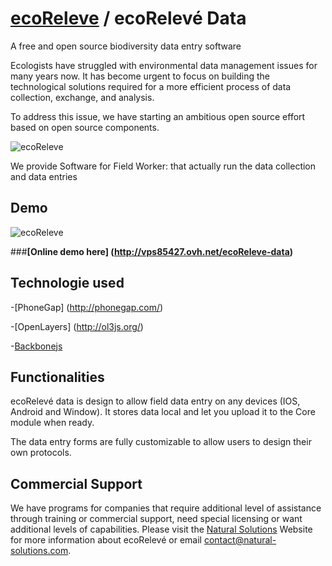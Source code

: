 [ecoReleve](http://naturalsolutions.github.com/ecoReleve/) / ecoRelevé Data
=========
A free and open source biodiversity data entry software

Ecologists have struggled with environmental data management issues for many years now. It has become urgent to focus on building the technological solutions required for a more efficient process of data collection, exchange, and analysis.

To address this issue, we have starting an ambitious open source effort based on open source components. 
  
![ecoReleve](https://raw.github.com/NaturalSolutions/ecoReleve-Data/master/Logo/logo-LABS_DATA.jpg)

We provide Software for Field Worker: that actually run the data collection and data entries

Demo 
------------

![ecoReleve](https://static.squarespace.com/static/519a7bc0e4b08ccdf8f31445/t/53c9549ae4b0a11d417c1d12/1405703324816/?format=1000w)

###**[Online demo here] (http://vps85427.ovh.net/ecoReleve-data)**

Technologie used
------------
-[PhoneGap] (http://phonegap.com/)

-[OpenLayers] (http://ol3js.org/)

-[Backbonejs](http://backbonejs.org/)

Functionalities
------------

ecoRelevé data is design to allow field data entry on any devices (IOS, Android and Window).
It stores data local and let you upload it to the Core module when ready.

The data entry forms are fully customizable to allow users to design their own protocols. 


Commercial Support
------------

We have programs for companies that require additional level of assistance through training or commercial support, need special licensing or want additional levels of capabilities. Please visit the  [Natural Solutions](http://www.natural-solutions.eu/) Website for more information about ecoRelevé or email contact@natural-solutions.com.





